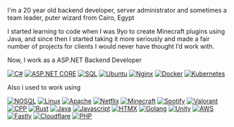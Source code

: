 I'm a 20 year old backend developer, server administrator and sometimes a team leader, puter wizard from Cairo, Egypt

I started learning to code when I was 9yo to create Minecraft plugins using Java, and since then I started taking it more seriously and made a fair number of projects for clients I would never have thought I’d work with.

Now, I work as a ASP.NET Backend Developer

[![C#](https://img.shields.io/badge/C%23-black?style=for-the-badge&logo=csharp)](https://)
[![ASP.NET CORE](https://img.shields.io/badge/ASP.NET_CORE-black?style=for-the-badge&logo=.NET)](https://)
[![SQL](https://img.shields.io/badge/SQL-black?style=for-the-badge&logo=microsoftsqlserver)](https://)
[![Ubuntu](https://img.shields.io/badge/Ubuntu-black?style=for-the-badge&logo=ubuntu)](https://)
[![Nginx](https://img.shields.io/badge/Nginx-black?style=for-the-badge&logo=nginx)](https://)
[![Docker](https://img.shields.io/badge/Docker-black?style=for-the-badge&logo=docker)](https://)
[![Kubernetes](https://img.shields.io/badge/Kubernetes-black?style=for-the-badge&logo=kubernetes)](https://)

Also i used to work using

[![NOSQL](https://img.shields.io/badge/NoSQL-black?style=for-the-badge&logo=mongodb)](https://)
[![Linux](https://img.shields.io/badge/Linux-black?style=for-the-badge&logo=linux)](https://)
[![Apache](https://img.shields.io/badge/Apache-black?style=for-the-badge&logo=apache)](https://)
[![Netflix](https://img.shields.io/badge/Netflix-black?style=for-the-badge&logo=netflix)](https://)
[![Minecraft](https://img.shields.io/badge/Minecraft-black?style=for-the-badge&logo=minecraft)](https://)
[![Spotify](https://img.shields.io/badge/Spotify-black?style=for-the-badge&logo=spotify)](https://)
[![Valorant](https://img.shields.io/badge/Valorant-black?style=for-the-badge&logo=valorant)](https://)
[![CPP](https://img.shields.io/badge/CPP-black?style=for-the-badge&logo=c%2B%2B)](https://)
[![Rust](https://img.shields.io/badge/Rust-black?style=for-the-badge&logo=rust)](https://)
[![Java](https://img.shields.io/badge/Java-black?style=for-the-badge&logo=oracle)](https://)
[![Javascript](https://img.shields.io/badge/Javascript-black?style=for-the-badge&logo=javascript)](https://)
[![HTMX](https://img.shields.io/badge/HTMX-black?style=for-the-badge&logo=htmx)](https://)
[![Golang](https://img.shields.io/badge/Golang-black?style=for-the-badge&logo=go)](https://)
[![Unity](https://img.shields.io/badge/Unity-black?style=for-the-badge&logo=unity)](https://)
[![AWS](https://img.shields.io/badge/AWS-black?style=for-the-badge&logo=amazonwebservices)](https://)
[![Fastly](https://img.shields.io/badge/Fastly-black?style=for-the-badge&logo=fastly)](https://)
[![Cloudflare](https://img.shields.io/badge/Cloudflare-black?style=for-the-badge&logo=cloudflare)](https://)
[![PHP](https://img.shields.io/badge/PHP-black?style=for-the-badge&logo=php)](https://)